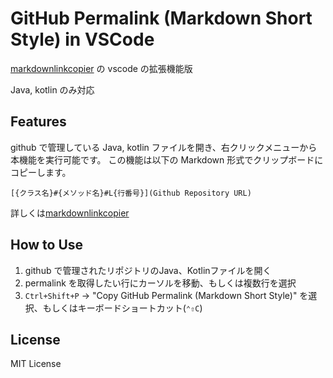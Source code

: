 # GitHub Permalink (Markdown Short Style) in VSCode

[markdownlinkcopier](https://github.com/kihiro1031/IntelliJGithubLinkCopyPlugin/tree/master?tab=readme-ov-file#markdownlinkcopier) の vscode の拡張機能版

Java, kotlin のみ対応

## Features
github で管理している Java, kotlin ファイルを開き、右クリックメニューから本機能を実行可能です。 この機能は以下の Markdown 形式でクリップボードにコピーします。

```
[{クラス名}#{メソッド名}#L{行番号}](Github Repository URL)
```

詳しくは[markdownlinkcopier](https://github.com/kihiro1031/IntelliJGithubLinkCopyPlugin/tree/master?tab=readme-ov-file#markdownlinkcopier) 

## How to Use

1. github で管理されたリポジトリのJava、Kotlinファイルを開く
2. permalink を取得したい行にカーソルを移動、もしくは複数行を選択
3. `Ctrl+Shift+P` → "Copy GitHub Permalink (Markdown Short Style)" を選択、もしくはキーボードショートカット(`⌃⇧C`)

## License

MIT License
